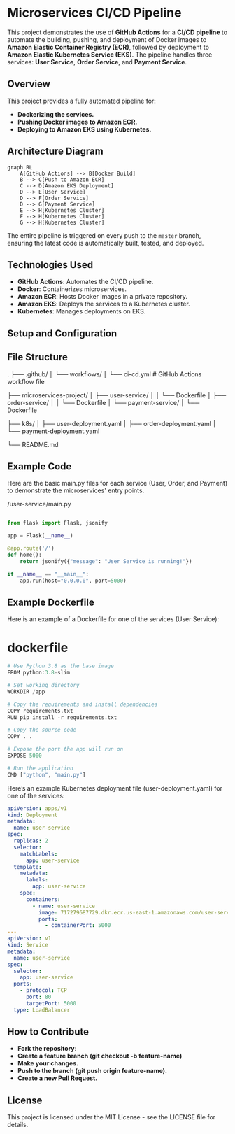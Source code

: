 # **Microservices CI/CD Pipeline**

This project demonstrates the use of **GitHub Actions** for a **CI/CD pipeline** to automate the building, pushing, and deployment of Docker images to **Amazon Elastic Container Registry (ECR)**, followed by deployment to **Amazon Elastic Kubernetes Service (EKS)**. The pipeline handles three services: **User Service**, **Order Service**, and **Payment Service**.

## **Overview**

This project provides a fully automated pipeline for:

- **Dockerizing the services.**
- **Pushing Docker images to Amazon ECR.**
- **Deploying to Amazon EKS using Kubernetes.**

## Architecture Diagram

```mermaid
graph RL
    A[GitHub Actions] --> B[Docker Build]
    B --> C[Push to Amazon ECR]
    C --> D[Amazon EKS Deployment]
    D --> E[User Service]
    D --> F[Order Service]
    D --> G[Payment Service]
    E --> H[Kubernetes Cluster]
    F --> H[Kubernetes Cluster]
    G --> H[Kubernetes Cluster]
```

The entire pipeline is triggered on every push to the `master` branch, ensuring the latest code is automatically built, tested, and deployed.

## **Technologies Used**

- **GitHub Actions**: Automates the CI/CD pipeline.
- **Docker**: Containerizes microservices.
- **Amazon ECR**: Hosts Docker images in a private repository.
- **Amazon EKS**: Deploys the services to a Kubernetes cluster.
- **Kubernetes**: Manages deployments on EKS.

## **Setup and Configuration**

## File Structure

.
├── .github/
│   └── workflows/
│       └── ci-cd.yml     # GitHub Actions workflow file

├── microservices-project/
│   ├── user-service/
│   │   └── Dockerfile
│   ├── order-service/
│   │   └── Dockerfile
│   └── payment-service/
│       └── Dockerfile

├── k8s/
│   ├── user-deployment.yaml
│   ├── order-deployment.yaml
│   └── payment-deployment.yaml

└── README.md


## Example Code
Here are the basic main.py files for each service (User, Order, and Payment) to demonstrate the microservices' entry points.

/user-service/main.py

```python

from flask import Flask, jsonify

app = Flask(__name__)

@app.route('/')
def home():
    return jsonify({"message": "User Service is running!"})

if __name__ == "__main__":
    app.run(host="0.0.0.0", port=5000)
```

## Example Dockerfile
Here is an example of a Dockerfile for one of the services (User Service):

# dockerfile

```python
# Use Python 3.8 as the base image
FROM python:3.8-slim

# Set working directory
WORKDIR /app

# Copy the requirements and install dependencies
COPY requirements.txt 
RUN pip install -r requirements.txt

# Copy the source code
COPY . .

# Expose the port the app will run on
EXPOSE 5000

# Run the application
CMD ["python", "main.py"] 
```

Here’s an example Kubernetes deployment file (user-deployment.yaml) for one of the services:

```yaml
apiVersion: apps/v1
kind: Deployment
metadata:
  name: user-service
spec:
  replicas: 2
  selector:
    matchLabels:
      app: user-service
  template:
    metadata:
      labels:
        app: user-service
    spec:
      containers:
        - name: user-service
          image: 717279687729.dkr.ecr.us-east-1.amazonaws.com/user-service:latest
          ports:
            - containerPort: 5000
---
apiVersion: v1
kind: Service
metadata:
  name: user-service
spec:
  selector:
    app: user-service
  ports:
    - protocol: TCP
      port: 80
      targetPort: 5000
  type: LoadBalancer 
```

## How to Contribute
- **Fork the repository**: 
- **Create a feature branch (git checkout -b feature-name)**
- **Make your changes.**
- **Push to the branch (git push origin feature-name).**
- **Create a new Pull Request.**


## License
This project is licensed under the MIT License - see the LICENSE file for details.


